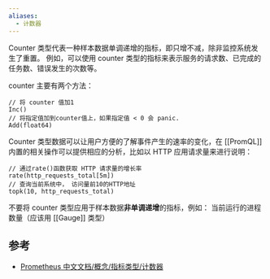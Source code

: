 ```yaml
---
aliases:
  - 计数器
---
```

Counter 类型代表一种样本数据单调递增的指标，即只增不减，除非监控系统发生了重置。
例如，可以使用 counter 类型的指标来表示服务的请求数、已完成的任务数、错误发生的次数等。

counter 主要有两个方法：
```PromQl
// 将 counter 值加1
Inc()
// 将指定值加到counter值上，如果指定值 < 0 会 panic.
Add(float64)
```

Counter 类型数据可以让用户方便的了解事件产生的速率的变化，在 [[PromQL]] 内置的相关操作可以提供相应的分析，比如以 HTTP 应用请求量来进行说明：
```PromQL
// 通过rate()函数获取 HTTP 请求量的增长率
rate(http_requests_total[5m])
// 查询当前系统中， 访问量前10的HTTP地址
topk(10, http_requests_total)
```

不要将 counter 类型应用于样本数据**非单调递增**的指标，例如： 当前运行的进程数量（应该用 [[Gauge]] 类型）

## 参考

- [Prometheus 中文文档/概念/指标类型/计数器](https://prometheus.fuckcloudnative.io/di-er-zhang-gai-nian/metric_types#counter-ji-shu-qi)
